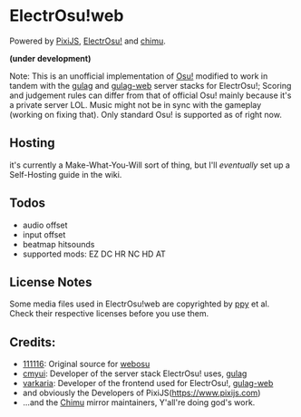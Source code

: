 # ElectrOsu!web

Powered by [PixiJS](https://www.pixijs.com), [ElectrOsu!](https://electrosu.tk/) and [chimu](https://chimu.moe).

**(under development)**

Note: This is an unofficial implementation of [Osu!](https://osu.ppy.sh) modified to work in tandem with the [gulag](https://github.com/cmyui/gulag) and [gulag-web](https://github.com/varkaria/gulag-web) server stacks for ElectrOsu!; Scoring and judgement rules can differ from that of official Osu! mainly because it's a private server LOL. Music might not be in sync with the gameplay (working on fixing that). Only standard Osu! is supported as of right now.

## Hosting

it's currently a Make-What-You-Will sort of thing, but I'll *eventually* set up a Self-Hosting guide in the wiki.

## Todos

- audio offset
- input offset
- beatmap hitsounds
- supported mods: EZ DC HR NC HD AT

## License Notes

Some media files used in ElectrOsu!web are copyrighted by [ppy](https://github.com/ppy/) et al. Check their respective licenses before you use them.

## Credits:
- [111116](https://github.com/111116): Original source for [webosu](https://github.com/111116/webosu)
- [cmyui](https://github.com/cmyui): Developer of the server stack ElectrOsu! uses, [gulag](https://github.com/cmyui/gulag)
- [varkaria](https://github.com/varkaria): Developer of the frontend used for ElectrOsu!, [gulag-web](https://github.com/varkaria/gulag-web)
- and obviously the Developers of PixiJS(https://www.pixijs.com)
- ...and the [Chimu](https://chimu.moe) mirror maintainers, Y'all're doing god's work.
